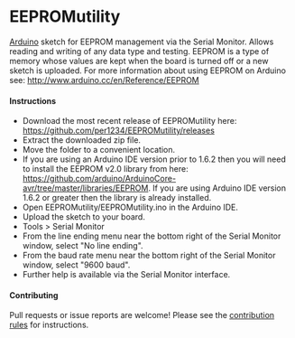 EEPROMutility
==========

[Arduino](http://arduino.cc) sketch for EEPROM management via the Serial Monitor. Allows reading and writing of any data type and testing. EEPROM is a type of memory whose values are kept when the board is turned off or a new sketch is uploaded. For more information about using EEPROM on Arduino see: http://www.arduino.cc/en/Reference/EEPROM

#### Instructions
- Download the most recent release of EEPROMutility here: https://github.com/per1234/EEPROMutility/releases
- Extract the downloaded zip file.
- Move the folder to a convenient location.
- If you are using an Arduino IDE version prior to 1.6.2 then you will need to install the EEPROM v2.0 library from here: https://github.com/arduino/ArduinoCore-avr/tree/master/libraries/EEPROM. If you are using Arduino IDE version 1.6.2 or greater then the library is already installed.
- Open EEPROMutility/EEPROMutility.ino in the Arduino IDE.
- Upload the sketch to your board.
- Tools > Serial Monitor
- From the line ending menu near the bottom right of the Serial Monitor window, select "No line ending".
- From the baud rate menu near the bottom right of the Serial Monitor window, select "9600 baud".
- Further help is available via the Serial Monitor interface.


#### Contributing
Pull requests or issue reports are welcome! Please see the [contribution rules](CONTRIBUTING.md) for instructions.
